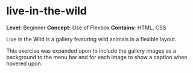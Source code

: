 # live-in-the-wild
**Level:** Beginner
**Concept:** Use of Flexbox
**Contains:** HTML, CSS

Live in the Wild is a gallery featuring wild animals in a flexible layout.

This exercise was expanded upon to include the gallery images as a background to the menu bar and for each image to show a caption when hovered upon.